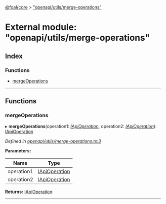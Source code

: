 [@foal/core](../README.md) > ["openapi/utils/merge-operations"](../modules/_openapi_utils_merge_operations_.md)

# External module: "openapi/utils/merge-operations"

## Index

### Functions

* [mergeOperations](_openapi_utils_merge_operations_.md#mergeoperations)

---

## Functions

<a id="mergeoperations"></a>

###  mergeOperations

▸ **mergeOperations**(operation1: *[IApiOperation](../interfaces/_openapi_interfaces_.iapioperation.md)*, operation2: *[IApiOperation](../interfaces/_openapi_interfaces_.iapioperation.md)*): [IApiOperation](../interfaces/_openapi_interfaces_.iapioperation.md)

*Defined in [openapi/utils/merge-operations.ts:3](https://github.com/FoalTS/foal/blob/07f00115/packages/core/src/openapi/utils/merge-operations.ts#L3)*

**Parameters:**

| Name | Type |
| ------ | ------ |
| operation1 | [IApiOperation](../interfaces/_openapi_interfaces_.iapioperation.md) |
| operation2 | [IApiOperation](../interfaces/_openapi_interfaces_.iapioperation.md) |

**Returns:** [IApiOperation](../interfaces/_openapi_interfaces_.iapioperation.md)

___

